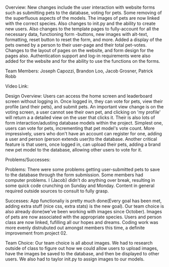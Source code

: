 Overview: New changes include the user interaction with website forms such as submitting pets to the database, voting for pets. Some
removing of the superfluous aspects of the models. The images of pets are now linked with the correct species. Also changes to init.py 
and the ability to create new users. Also changes to the template pages to fully-account for all the necessary data, functioning form 
-buttons, new images with alt-text, formatting, reset button to reset the form, and more. Added a display of the pets owned by a person to their user-page and their total pet-votes. Changes to the layout of pages on the website, and form design for the pages also. Authentication support and log-in requirements were also added for the website and for the ability to use the functions on the forms.

Team Members: Joseph Capozzi, Brandon Loo, Jacob Grosner, Patrick Robb

Video Link:

Design Overview: Users can access the home screen and leaderboard screen without logging in. Once logged in, they can vote for pets, view their profile (and their pets), and submit pets. An important view change is on the voting screen, a user cannot see their own pet, and clicking on 'my profile' will return a a detailed view on the user that clicks it. Their is also lots of form interaction/adusting database models within the project. Simplest one, users can vote for pets, incrementing that pet model's vote count. More impressively, users who don't have an account can register for one, adding a user and person (person extends user)to the database. Another critical feature is that users, once logged in, can upload their pets, adding a brand new pet model to the database, allowing other users to vote for it. 

Problems/Successes: 

Problems:
There were some problems getting user-submitted pets to save to the database through the form submission.
Some members had computer problems.
I (Jacob) didn't do anything over break, resulting in some quick code crunching on Sunday and Monday.
Content in general required outside sources to consult to fully grasp.

Successes:
App functionaliy is pretty much done(Every goal has been met, adding extra stuff (nice css, extra stats) is the new goal).
Our team choice is also already done(we've been working with images since October).
Images of pets are now associated with the appropriate species.
Users and person class are now linked, fufilling all our hopes and dreams.
Coding work was more evenly distrubuted out amongst members this time, a definite improvement from project 02. 

Team Choice: Our team choice is all about images. We had to research outside of class to figure out how we could allow users to upload images, have the images be saved to the database, and then be displayed to other users. We also had to taylor init.py to assign images to our models. 
